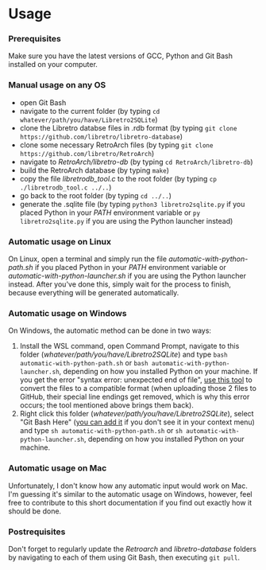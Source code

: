 # Usage
### Prerequisites
Make sure you have the latest versions of GCC, Python and Git Bash installed on your computer.

### Manual usage on any OS
  - open Git Bash
  - navigate to the current folder (by typing `cd whatever/path/you/have/Libretro2SQLite`)
  - clone the Libretro databse files in .rdb format (by typing `git clone https://github.com/libretro/libretro-database`)
  - clone some necessary RetroArch files (by typing `git clone https://github.com/libretro/RetroArch`)
  - navigate to *RetroArch/libretro-db* (by typing `cd RetroArch/libretro-db`)
  - build the RetroArch database (by typing `make`)
  - copy the file *libretrodb_tool.c* to the root folder (by typing `cp ./libretrodb_tool.c ../..`)
  - go back to the root folder (by typing `cd ../..`)
  - generate the .sqlite file (by typing `python3 libretro2sqlite.py` if you placed Python in your *PATH* environment variable or `py libretro2sqlite.py` if you are using the Python launcher instead)

### Automatic usage on Linux
On Linux, open a terminal and simply run the file *automatic-with-python-path.sh* if you placed Python in your *PATH* environment variable or *automatic-with-python-launcher.sh* if you are using the Python launcher instead. After you've done this, simply wait for the process to finish, because everything will be generated automatically.
  
### Automatic usage on Windows
On Windows, the automatic method can be done in two ways:
1. Install the WSL command, open Command Prompt, navigate to this folder (*whatever/path/you/have/Libretro2SQLite*) and type `bash automatic-with-python-path.sh` or `bash automatic-with-python-launcher.sh`, depending on how you installed Python on your machine. If you get the error "syntax error: unexpected end of file", [use this tool](https://toolslick.com/conversion/text/dos-to-unix) to convert the files to a compatible format (when uploading those 2 files to GitHub, their special line endings get removed, which is why this error occurs; the tool mentioned above brings them back).
2. Right click this folder (*whatever/path/you/have/Libretro2SQLite*), select "Git Bash Here" ([you can add it](https://stackoverflow.com/questions/24386657/how-to-add-a-open-git-bash-here-context-menu-to-the-windows-explorer) if you don't see it in your context menu) and type `sh automatic-with-python-path.sh` or `sh automatic-with-python-launcher.sh`, depending on how you installed Python on your machine.

### Automatic usage on Mac
Unfortunately, I don't know how any automatic input would work on Mac. I'm guessing it's similar to the automatic usage on Windows, however, feel free to contribute to this short documentation if you find out exactly how it should be done.

### Postrequisites
Don't forget to regularly update the *Retroarch* and *libretro-database* folders by navigating to each of them using Git Bash, then executing `git pull`.